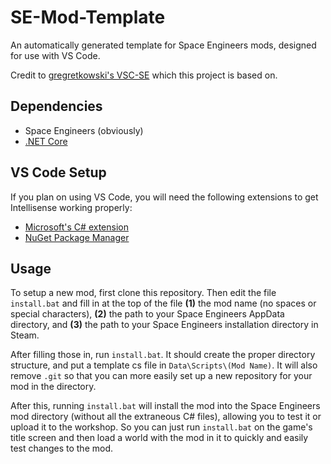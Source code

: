 # SE-Mod-Template
An automatically generated template for Space Engineers mods, designed for use with VS Code.

Credit to [gregretkowski's VSC-SE](https://github.com/gregretkowski/VSC-SE) which this project is based on.

## Dependencies
* Space Engineers (obviously)
* [.NET Core](https://docs.microsoft.com/en-us/dotnet/core/install/windows?tabs=net60)

## VS Code Setup

If you plan on using VS Code, you will need the following extensions to get Intellisense working properly:
* [Microsoft's C# extension](https://marketplace.visualstudio.com/items?itemName=ms-dotnettools.csharp)
* [NuGet Package Manager](https://marketplace.visualstudio.com/items?itemName=jmrog.vscode-nuget-package-manager)
## Usage
To setup a new mod, first clone this repository. Then edit the file `install.bat` and fill in at the top of the file **(1)** the mod name (no spaces or special characters), **(2)** the path to your Space Engineers AppData directory, and **(3)** the path to your Space Engineers installation directory in Steam.

After filling those in, run `install.bat`. It should create the proper directory structure, and put a template cs file in `Data\Scripts\(Mod Name)`. It will also remove `.git` so that you can more easily set up a new repository for your mod in the directory.

After this, running `install.bat` will install the mod into the Space Engineers mod directory (without all the extraneous C# files), allowing you to test it or upload it to the workshop. So you can just run `install.bat` on the game's title screen and then load a world with the mod in it to quickly and easily test changes to the mod.
